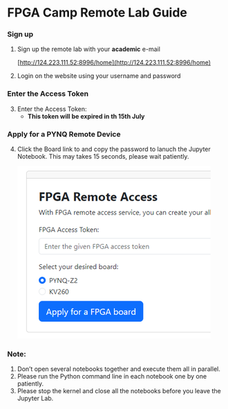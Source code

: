 # FPGA Camp Remote Lab Guide

### Sign up

1. Sign up the remote lab with your **academic** e-mail

   [http://124.223.111.52:8996/home](http://124.223.111.52:8996/home)
2. Login on the website using your username and password

### Enter the Access Token

3. Enter the Access Token:
   * **This token will be expired in th 15th July**

### Apply for a PYNQ Remote Device

4. Click the Board link to and copy the password to lanuch the Jupyter Notebook. This may takes 15 seconds, please wait patiently.

   ![1720422664410](image/Remote_Lab/1720422664410.png)

### Note:

1. Don’t open several notebooks together and execute them all in parallel.
2. Please run the Python command line in each notebook one by one patiently.
3. Please stop the kernel and close all the notebooks before you leave the Jupyter Lab.
